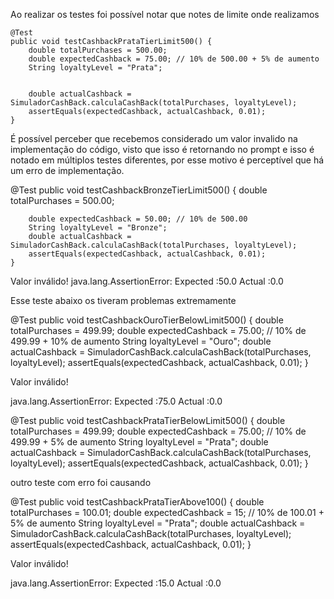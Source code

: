 Ao realizar os testes foi possível notar que notes de limite onde realizamos

    @Test
    public void testCashbackPrataTierLimit500() {
        double totalPurchases = 500.00;
        double expectedCashback = 75.00; // 10% de 500.00 + 5% de aumento
        String loyaltyLevel = "Prata";

        
        double actualCashback = SimuladorCashBack.calculaCashBack(totalPurchases, loyaltyLevel);
        assertEquals(expectedCashback, actualCashback, 0.01);
    }

É possível perceber que recebemos considerado um valor invalido na implementação do código, visto que isso é retornando no prompt e isso é notado em múltiplos testes diferentes, por esse motivo é perceptível que há um erro de implementação.

@Test
public void testCashbackBronzeTierLimit500() {
double totalPurchases = 500.00;

        double expectedCashback = 50.00; // 10% de 500.00
        String loyaltyLevel = "Bronze";
        double actualCashback = SimuladorCashBack.calculaCashBack(totalPurchases, loyaltyLevel);
        assertEquals(expectedCashback, actualCashback, 0.01);
    }

Valor inválido!
java.lang.AssertionError:
Expected :50.0
Actual   :0.0


Esse teste abaixo os tiveram problemas extremamente

@Test
public void testCashbackOuroTierBelowLimit500() {
double totalPurchases = 499.99;
double expectedCashback = 75.00; // 10% de 499.99 + 10% de aumento
String loyaltyLevel = "Ouro";
double actualCashback = SimuladorCashBack.calculaCashBack(totalPurchases, loyaltyLevel);
assertEquals(expectedCashback, actualCashback, 0.01);
}

Valor inválido!

java.lang.AssertionError:
Expected :75.0
Actual   :0.0
<Click to see difference>

@Test
public void testCashbackPrataTierBelowLimit500() {
double totalPurchases = 499.99;
double expectedCashback = 75.00; // 10% de 499.99 + 5% de aumento
String loyaltyLevel = "Prata";
double actualCashback = SimuladorCashBack.calculaCashBack(totalPurchases, loyaltyLevel);
assertEquals(expectedCashback, actualCashback, 0.01);
}


outro teste com erro foi causando

@Test
public void testCashbackPrataTierAbove100() {
double totalPurchases = 100.01;
double expectedCashback = 15; // 10% de 100.01 + 5% de aumento
String loyaltyLevel = "Prata";
double actualCashback = SimuladorCashBack.calculaCashBack(totalPurchases, loyaltyLevel);
assertEquals(expectedCashback, actualCashback, 0.01);
}

Valor inválido!

java.lang.AssertionError:
Expected :15.0
Actual   :0.0




